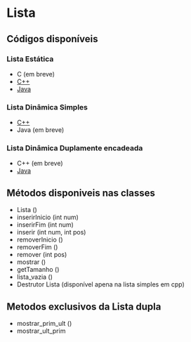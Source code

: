 # Lista

## Códigos disponíveis

### Lista Estática

- C (em breve)
- [C++](./estatica/Lista.cpp)
- [Java](./estatica/Lista.java)

### Lista Dinâmica Simples

- [C++](./dinamica/ListaSimples.cpp)
- Java (em breve)

### Lista Dinâmica Duplamente encadeada

- C++ (em breve)
- [Java](./dinamica/listaDuplaJava)

## Métodos disponiveis nas classes

- Lista () 
- inserirInicio (int num)
- inserirFim (int num)
- inserir (int num, int pos)
- removerInicio ()
- removerFim ()
- remover (int pos)
- mostrar ()
- getTamanho ()
- lista_vazia ()
- Destrutor Lista (disponível apena na lista simples em cpp)

## Metodos exclusivos da Lista dupla
- mostrar_prim_ult ()
- mostrar_ult_prim